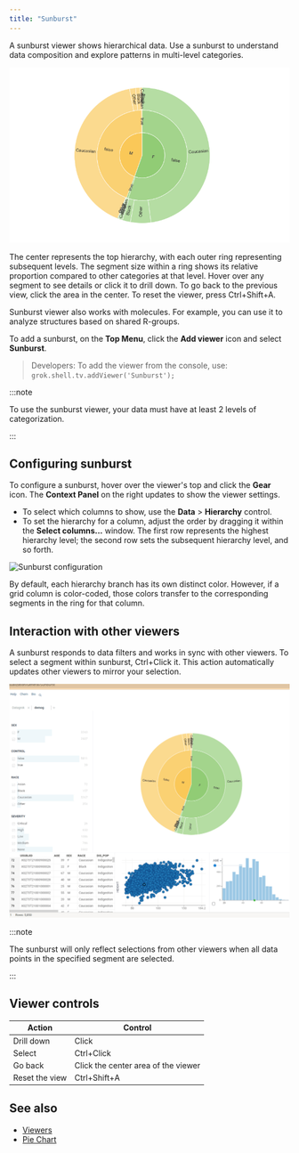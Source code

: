 ```yaml
---
title: "Sunburst"
---
```


A sunburst viewer shows hierarchical data. Use a sunburst to understand data composition and explore patterns in multi-level categories.

![Sunburst interactive data exploration](sunburst-interactive.gif)

The center represents the top hierarchy, with each outer ring representing subsequent levels. The segment size within a ring shows its relative proportion compared to other categories at that level. Hover over any segment to see details or click it to drill down. To go back to the previous view, click the area in the center. To reset the viewer, press Ctrl+Shift+A.

Sunburst viewer also works with molecules. For example, you can use it to analyze structures based on shared R-groups.

To add a sunburst, on the **Top Menu**, click the **Add viewer** icon and select **Sunburst**.

> Developers: To add the viewer from the console, use:
`grok.shell.tv.addViewer('Sunburst');`

:::note

To use the sunburst viewer, your data must have at least 2 levels of categorization.

:::

## Configuring sunburst

To configure a sunburst, hover over the viewer's top and click the **Gear** icon. The **Context Panel** on the right updates to show the viewer settings.

* To select which columns to show, use the **Data** > **Hierarchy** control.
* To set the hierarchy for a column, adjust the order by dragging it within the **Select columns...** window. The first row represents the highest hierarchy level; the second row sets the subsequent hierarchy level, and so forth.

![Sunburst configuration](sunburst-config.gif)<!--replace gif with nicer colors later-->

By default, each hierarchy branch has its own distinct color. However, if a grid column is color-coded, those colors transfer to the corresponding segments in the ring for that column.

## Interaction with other viewers

A sunburst responds to data filters and works in sync with other viewers. To select a segment within sunburst, Ctrl+Click it. This action automatically updates other viewers to mirror your selection.

![Sunburst categories selection](sunburst-categories-selection.gif)<!--replace gif so that it also shows filters-->

:::note 

The sunburst will only reflect selections from other viewers when all data points in the specified segment are selected.

:::

## Viewer controls

| Action                    | Control                             |
|---------------------------|-------------------------------------|
| Drill down                | Click                               |
| Select                    | Ctrl+Click                          |
| Go back                   | Click the center area of the viewer |
| Reset the view            | Ctrl+Shift+A                        |

## See also

* [Viewers](../viewers/viewers.md)
* [Pie Chart](pie-chart.md)
